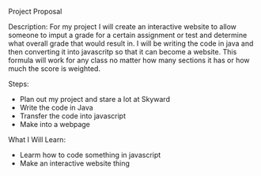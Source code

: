 Project Proposal

Description:
For my project I will create an interactive website to allow someone to imput a grade for a certain assignment or test and determine what overall grade that would result in. I will be writing the code in java and then converting it into javascritp so that it can become a website. This formula will work for any class no matter how many sections it has or how much the score is weighted. 

Steps:
- Plan out my project and stare a lot at Skyward
- Write the code in Java
- Transfer the code into javascript
- Make into a webpage

What I Will Learn:
- Learm how to code something in javascript
- Make an interactive website thing
